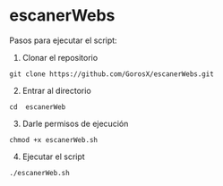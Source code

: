 # escanerWebs

Pasos para ejecutar el script:

1. Clonar el repositorio

```
git clone https://github.com/GorosX/escanerWebs.git
```

2. Entrar al directorio

```
cd  escanerWeb
```

3. Darle permisos de ejecución

```
chmod +x escanerWeb.sh
```

4. Ejecutar el script

```
./escanerWeb.sh
```

